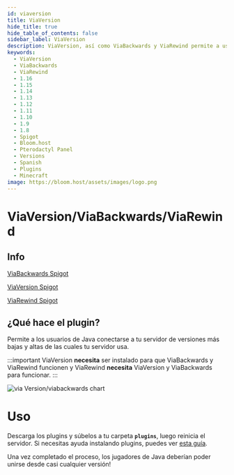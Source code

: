 ```yaml
---
id: viaversion
title: ViaVersion
hide_title: true
hide_table_of_contents: false
sidebar_label: ViaVersion
description: ViaVersion, así como ViaBackwards y ViaRewind permite a usuarios de distintas versiones que las que tu servidor unirse y jugar
keywords:
  - ViaVersion
  - ViaBackwards
  - ViaRewind
  - 1.16
  - 1.15
  - 1.14
  - 1.13
  - 1.12
  - 1.11
  - 1.10
  - 1.9
  - 1.8
  - Spigot
  - Bloom.host
  - Pterodactyl Panel
  - Versions
  - Spanish
  - Plugins
  - Minecraft
image: https://bloom.host/assets/images/logo.png
---
```

# **ViaVersion/ViaBackwards/ViaRewind**

## Info

[ViaBackwards Spigot](https://www.spigotmc.org/resources/viabackwards.27448/)

[ViaVersion Spigot](https://www.spigotmc.org/resources/viaversion.19254/)

[ViaRewind Spigot](https://www.spigotmc.org/resources/viarewind.52109/)


## ¿Qué hace el plugin?
Permite a los usuarios de Java conectarse a tu servidor de versiones más bajas y altas de las cuales tu servidor usa.

:::important
ViaVersion **necesita** ser instalado para que ViaBackwards y ViaRewind funcionen y
ViaRewind **necesita** ViaVersion y ViaBackwards para funcionar.
:::


![via Version/viabackwards chart](https://cdn.discordapp.com/attachments/737803938430189678/750862566192054282/viaversion-darkmode.png)

# Uso
Descarga los plugins y súbelos a tu carpeta **`plugins`**, luego reinicia el servidor. Si necesitas ayuda instalando plugins, puedes ver [esta guía](https://docs.bloom.host/languages/spanish/basico/instalar-plugins/).

Una vez completado el proceso, los jugadores de Java deberían poder unirse desde casi cualquier versión!
